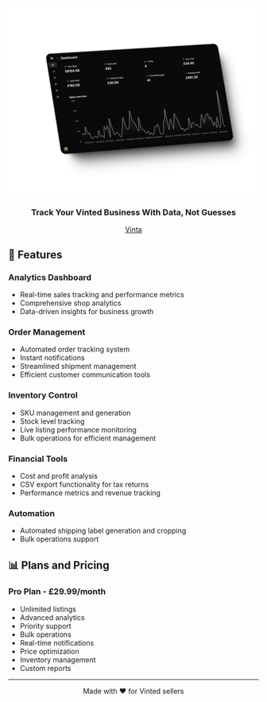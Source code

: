 <div align="center">

<img src="769shots_so.png" alt="Vinta SS" width="800"/>

### Track Your Vinted Business With Data, Not Guesses

[Vinta](https://vinta.app) 

</div>

## 🚀 Features

### Analytics Dashboard
- Real-time sales tracking and performance metrics
- Comprehensive shop analytics
- Data-driven insights for business growth

### Order Management
- Automated order tracking system
- Instant notifications
- Streamlined shipment management
- Efficient customer communication tools

### Inventory Control
- SKU management and generation
- Stock level tracking
- Live listing performance monitoring
- Bulk operations for efficient management

### Financial Tools
- Cost and profit analysis
- CSV export functionality for tax returns
- Performance metrics and revenue tracking

### Automation
- Automated shipping label generation and cropping
- Bulk operations support

## 📊 Plans and Pricing

### Pro Plan - £29.99/month
- Unlimited listings
- Advanced analytics
- Priority support
- Bulk operations
- Real-time notifications
- Price optimization
- Inventory management
- Custom reports

---

<div align="center">

Made with ❤️ for Vinted sellers

</div>
